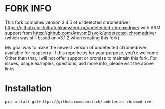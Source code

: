 # FORK INFO #
This fork combines version 3.4.5 of undetected chromedriver
https://github.com/ultrafunkamsterdam/undetected-chromedriver
with ARM support from
https://github.com/ArevomEisvolk/undetected-chromedriver
(which was still based on v3.1.2 when creating this fork).

My goal was to make the newest version of undetected chromedriver available for raspberry.
If this repo helps for your purpose, you're welcome.
Other than that, I will not offer support or promise to maintain this fork.
For issues, usage examples, questions, and more info, please visit the above links.

# Installation

```
pip install git+https://github.com/senitsch/undetected-chromedriver
```
